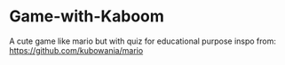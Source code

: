 # Game-with-Kaboom
A cute game like mario but with quiz for educational purpose 
inspo from: https://github.com/kubowania/mario
